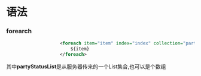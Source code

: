 # 语法
### forearch
```xml
                    <foreach item="item" index="index" collection="partyStatusList" open="(" separator="," close=")">
                        ${item}
                    </foreach>
```
其中**partyStatusList**是从服务器传来的一个List集合,也可以是个数组
                 


